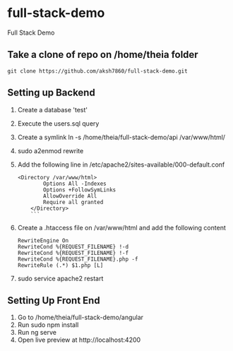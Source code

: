 # full-stack-demo
Full Stack Demo

## Take a clone of repo on /home/theia folder
	git clone https://github.com/aksh7860/full-stack-demo.git

## Setting up Backend
1. Create a database 'test'
2. Execute the users.sql query 
3. Create a symlink ln -s /home/theia/full-stack-demo/api /var/www/html/
4. sudo a2enmod rewrite
5. Add the following line in /etc/apache2/sites-available/000-default.conf
	```
	<Directory /var/www/html>
            Options All -Indexes
            Options +FollowSymLinks
            AllowOverride All
            Require all granted
        </Directory>
        ```
6. Create a .htaccess file on /var/www/html and add the following content
	```
	RewriteEngine On
	RewriteCond %{REQUEST_FILENAME} !-d
	RewriteCond %{REQUEST_FILENAME} !-f
	RewriteCond %{REQUEST_FILENAME}.php -f
	RewriteRule (.*) $1.php [L]
	```

7. sudo service apache2 restart





## Setting Up Front End
1. Go to /home/theia/full-stack-demo/angular
2. Run sudo npm install
3. Run ng serve
4. Open live preview at http://localhost:4200

